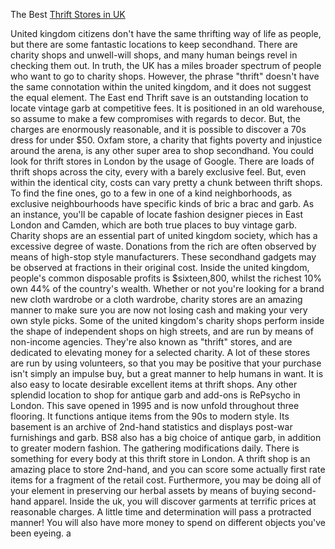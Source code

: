 The Best <a href="https://thriftfactory.plus/">Thrift Stores in UK</a>

United kingdom citizens don't have the same thrifting way of life as people, but there are some fantastic locations to keep secondhand. There are charity shops and unwell-will shops, and many human beings revel in checking them out. In truth, the UK has a miles broader spectrum of people who want to go to charity shops. However, the phrase "thrift" doesn't have the same connotation within the united kingdom, and it does not suggest the equal element.
The East end Thrift save is an outstanding location to locate vintage garb at competitive fees. It is positioned in an old warehouse, so assume to make a few compromises with regards to decor. But, the charges are enormously reasonable, and it is possible to discover a 70s dress for under $50. Oxfam store, a charity that fights poverty and injustice around the arena, is any other super area to shop secondhand.
You could look for thrift stores in London by the usage of Google. There are loads of thrift shops across the city, every with a barely exclusive feel. But, even within the identical city, costs can vary pretty a chunk between thrift shops. To find the fine ones, go to a few in one of a kind neighborhoods, as exclusive neighbourhoods have specific kinds of bric a brac and garb. As an instance, you'll be capable of locate fashion designer pieces in East London and Camden, which are both true places to buy vintage garb.
Charity shops are an essential part of united kingdom society, which has a excessive degree of waste. Donations from the rich are often observed by means of high-stop style manufacturers. These secondhand gadgets may be observed at fractions in their original cost. Inside the united kingdom, people's common disposable profits is $sixteen,800, whilst the richest 10% own 44% of the country's wealth. Whether or not you're looking for a brand new cloth wardrobe or a cloth wardrobe, charity stores are an amazing manner to make sure you are now not losing cash and making your very own style picks.
Some of the united kingdom's charity shops perform inside the shape of independent shops on high streets, and are run by means of non-income agencies. They're also known as "thrift" stores, and are dedicated to elevating money for a selected charity. A lot of these stores are run by using volunteers, so that you may be positive that your purchase isn't simply an impulse buy, but a great manner to help humans in want. It is also easy to locate desirable excellent items at thrift shops.
Any other splendid location to shop for antique garb and add-ons is RePsycho in London. This save opened in 1995 and is now unfold throughout three flooring. It functions antique items from the 90s to modern style. Its basement is an archive of 2nd-hand statistics and displays post-war furnishings and garb. BS8 also has a big choice of antique garb, in addition to greater modern fashion. The gathering modifications daily. There is something for every body at this thrift store in London.
A thrift shop is an amazing place to store 2nd-hand, and you can score some actually first rate items for a fragment of the retail cost. Furthermore, you may be doing all of your element in preserving our herbal assets by means of buying second-hand apparel. Inside the uk, you will discover garments at terrific prices at reasonable charges. A little time and determination will pass a protracted manner! You will also have more money to spend on different objects you've been eyeing.
a
